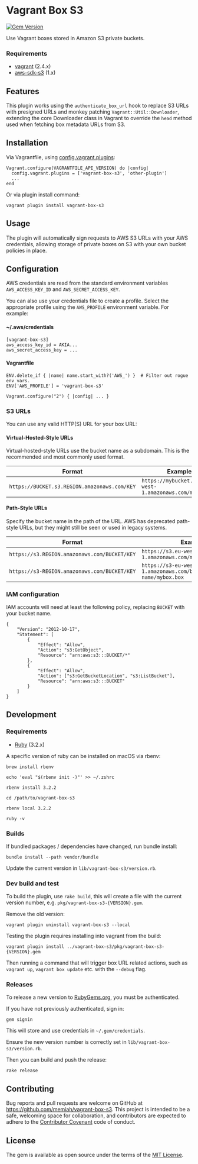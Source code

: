 # Vagrant Box S3

[![Gem Version](https://badge.fury.io/rb/vagrant-box-s3.svg)](https://badge.fury.io/rb/vagrant-box-s3)

Use Vagrant boxes stored in Amazon S3 private buckets.

### Requirements

- [vagrant](https://developer.hashicorp.com/vagrant/install?product_intent=vagrant) (2.4.x)
- [aws-sdk-s3](https://rubygems.org/gems/aws-sdk-s3/versions/1.143.0) (1.x)

## Features

This plugin works using the `authenticate_box_url` hook to replace S3 URLs with presigned URLs and monkey 
patching `Vagrant::Util::Downloader`, extending the core Downloader class in Vagrant to override the `head` method 
used when fetching box metadata URLs from S3.

## Installation

Via Vagrantfile, using [config.vagrant.plugins](https://developer.hashicorp.com/vagrant/docs/vagrantfile/vagrant_settings#config-vagrant-plugins): 

    Vagrant.configure(VAGRANTFILE_API_VERSION) do |config|
      config.vagrant.plugins = ['vagrant-box-s3', 'other-plugin']
      ...
    end

Or via plugin install command:

    vagrant plugin install vagrant-box-s3

## Usage

The plugin will automatically sign requests to AWS S3 URLs with your AWS credentials, allowing storage of private
boxes on S3 with your own bucket policies in place.

## Configuration

AWS credentials are read from the standard environment variables `AWS_ACCESS_KEY_ID` and `AWS_SECRET_ACCESS_KEY`.

You can also use your credentials file to create a profile. Select the appropriate profile using the `AWS_PROFILE` environment variable. For example:

#### ~/.aws/credentials

    [vagrant-box-s3]
    aws_access_key_id = AKIA...
    aws_secret_access_key = ...

#### Vagrantfile

    ENV.delete_if { |name| name.start_with?('AWS_') }  # Filter out rogue env vars.
    ENV['AWS_PROFILE'] = 'vagrant-box-s3'

    Vagrant.configure("2") { |config| ... }

### S3 URLs

You can use any valid HTTP(S) URL for your box URL:

#### Virtual-Hosted-Style URLs

Virtual-hosted-style URLs use the bucket name as a subdomain. This is the recommended and most commonly used format.

| Format                                       | Example                                                    |
|----------------------------------------------|------------------------------------------------------------|
| `https://BUCKET.s3.REGION.amazonaws.com/KEY` | `https://mybucket.s3.eu-west-1.amazonaws.com/mybox.box`    |

#### Path-Style URLs

Specify the bucket name in the path of the URL. AWS has deprecated path-style URLs, but they might still be seen or used in legacy systems.

| Format                                       | Example                                                    |
|----------------------------------------------|------------------------------------------------------------|
| `https://s3.REGION.amazonaws.com/BUCKET/KEY` | `https://s3.eu-west-1.amazonaws.com/mybucket/mybox.box`    |
| `https://s3-REGION.amazonaws.com/BUCKET/KEY` | `https://s3-eu-west-1.amazonaws.com/bucket-name/mybox.box` |

### IAM configuration

IAM accounts will need at least the following policy, replacing `BUCKET` with your bucket name.

    {
        "Version": "2012-10-17",
        "Statement": [
            {
                "Effect": "Allow",
                "Action": "s3:GetObject",
                "Resource": "arn:aws:s3:::BUCKET/*"
            },
            {
                "Effect": "Allow",
                "Action": ["s3:GetBucketLocation", "s3:ListBucket"],
                "Resource": "arn:aws:s3:::BUCKET"
            }
        ]
    }

## Development

### Requirements

- [Ruby](https://www.ruby-lang.org/en/downloads/) (3.2.x)

A specific version of ruby can be installed on macOS via rbenv:

    brew install rbenv

    echo 'eval "$(rbenv init -)"' >> ~/.zshrc

    rbenv install 3.2.2

    cd /path/to/vagrant-box-s3

    rbenv local 3.2.2

    ruby -v


### Builds

If bundled packages / dependencies have changed, run bundle install:

    bundle install --path vendor/bundle

Update the current version in `lib/vagrant-box-s3/version.rb`.

### Dev build and test

To build the plugin, use `rake build`, this will create a file with the current version number, e.g. `pkg/vagrant-box-s3-{VERSION}.gem`.

Remove the old version:

    vagrant plugin uninstall vagrant-box-s3 --local

Testing the plugin requires installing into vagrant from the build:

    vagrant plugin install ../vagrant-box-s3/pkg/vagrant-box-s3-{VERSION}.gem

Then running a command that will trigger box URL related actions, such as `vagrant up`, `vagrant box update` etc. with the `--debug` flag.

### Releases

To release a new version to [RubyGems.org](https://rubygems.org/gems/vagrant-box-s3), you must be authenticated.

If you have not previously authenticated, sign in:

    gem signin

This will store and use credentials in `~/.gem/credentials`.

Ensure the new version number is correctly set in `lib/vagrant-box-s3/version.rb`.

Then you can build and push the release:

    rake release

## Contributing

Bug reports and pull requests are welcome on GitHub at https://github.com/memiah/vagrant-box-s3. 
This project is intended to be a safe, welcoming space for collaboration, and contributors are expected to adhere to the [Contributor Covenant](http://contributor-covenant.org) code of conduct.

## License

The gem is available as open source under the terms of the [MIT License](https://opensource.org/licenses/MIT).
